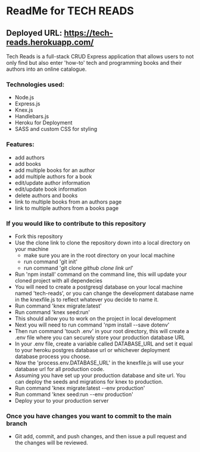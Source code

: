# ReadMe for TECH READS

## Deployed URL: https://tech-reads.herokuapp.com/

Tech Reads is a full-stack CRUD Express application that allows users to not only find but also enter 'how-to' tech and programming books and their authors into an online catalogue.

### Technologies used:

* Node.js
* Express.js
* Knex.js
* Handlebars.js
* Heroku for Deployment
* SASS and custom CSS for styling

### Features:

* add authors
* add books
* add multiple books for an author
* add multiple authors for a book
* edit/update author information
* edit/update book information
* delete authors and books
* link to multiple books from an authors page
* link to multiple authors from a books page

### If you would like to contribute to this repository

* Fork this repository
* Use the clone link to clone the repository down into a local directory on your machine
  * make sure you are in the root directory on your local machine
  * run command 'git init'
  * run command 'git clone _github clone link url_'
* Run 'npm install' command on the command line, this will update your cloned project with all dependecies
* You will need to create a postgresql database on your local machine named 'tech-reads', or you can change the development database name in the knexfile.js to reflect whatever you decide to name it.
* Run command 'knex migrate:latest'
* Run command 'knex seed:run'
* This should allow you to work on the project in local development
* Next you will need to run command 'npm install --save dotenv'
* Then run command 'touch .env' in your root directory, this will create a .env file where you can securely store your production database URL
* In your .env file, create a variable called DATABASE_URL and set it equal to your heroku postgres database url or whichever deployment database process you choose.
* Now the 'process.env.DATABASE_URL' in the knexfile.js will use your database url for all production code.
* Assuming you have set up your production database and site url. You can deploy the seeds and migrations for knex to production.
* Run command 'knex migrate:latest --env production'
* Run command 'knex seed:run --env production'
* Deploy your to your production server

### Once you have changes you want to commit to the main branch

* Git add, commit, and push changes, and then issue a pull request and the changes will be reviewed.

